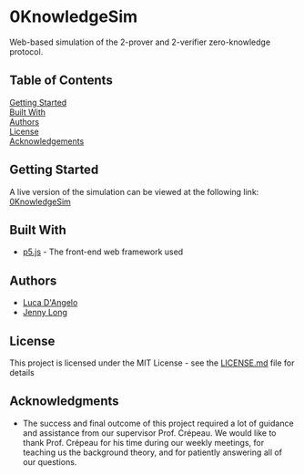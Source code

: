 # 0KnowledgeSim

Web-based simulation of the 2-prover and 2-verifier zero-knowledge protocol.

## Table of Contents

[Getting Started](#getting-started)<br>
[Built With](#built-with)<br>
[Authors](#authors)<br>
[License](#license)<br>
[Acknowledgements](#acknowledgements)<br>

## Getting Started

A live version of the simulation can be viewed at the following link: [0KnowledgeSim](https://lucagdangelo.github.io./0KnowledgeSim)

## Built With

* [p5.js](https://p5js.org/) - The front-end web framework used

## Authors

* [Luca D'Angelo](https://github.com/lucagdangelo)
* [Jenny Long](https://github.com/jenny-xly-long)

## License

This project is licensed under the MIT License - see the [LICENSE.md](LICENSE.md) file for details

## Acknowledgments

* The success and final outcome of this project required a lot of guidance and assistance from our supervisor Prof. Crépeau. We would like to thank Prof. Crépeau for his time during our weekly meetings, for teaching us the background theory, and for patiently answering all of our questions. 
